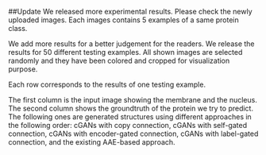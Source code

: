 ##Update   We released more experimental results. Please check the newly uploaded images. Each images contains 5 examples of a same protein class.




We add more results for a better judgement for the readers. We release the results for 50 different testing examples. All shown images are selected randomly and they have been colored and cropped for visualization purpose.

Each row corresponds to the results of one testing example. 

The first column is the input image showing the membrane and the nucleus. The second column shows the groundtruth of the protein we try to predict. The following ones are generated structures using different approaches in the following order: cGANs with copy connection, cGANs with self-gated connection, cGANs with encoder-gated connection, cGANs with label-gated connection, and the existing AAE-based approach.

